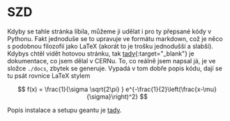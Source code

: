 # SZD

Kdyby se tahle stránka líbila, můžeme ji udělat i pro ty přepsané kódy v Pythonu. Fakt jednoduše se to upravuje ve formátu markdown, což je něco s podobnou filozofií jako LaTeX (akorát to je trošku jednodušší a slabší). Kdybys chtěl vidět hotovou stránku, tak [tady](https://astra-package.docs.cern.ch){:target="_blank"} je dokumentace, co jsem dělal v CERNu. To, co reálně jsem napsal já, je ve složce `./docs`, zbytek se generuje. Vypadá v tom dobře popis kódu, dají se tu psát rovnice LaTeX stylem

$$
f(x) = \frac{1}{\sigma \sqrt{2\pi} } e^{-\frac{1}{2}\left(\frac{x-\mu}{\sigma}\right)^2}
$$

Popis instalace a setupu geantu je [tady](geant4.md).